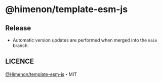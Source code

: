 # @himenon/template-esm-js

## Release

- Automatic version updates are performed when merged into the `main` branch.

## LICENCE

[@Himenon/template-esm-js](https://github.com/Himenon/template-esm-js)・MIT
